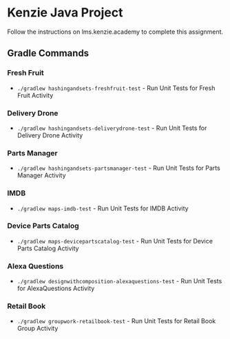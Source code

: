 # Kenzie Java Project

Follow the instructions on lms.kenzie.academy to complete this assignment.


## Gradle Commands

### Fresh Fruit

* `./gradlew hashingandsets-freshfruit-test` - Run Unit Tests for Fresh Fruit Activity

### Delivery Drone

* `./gradlew hashingandsets-deliverydrone-test` - Run Unit Tests for Delivery Drone Activity

### Parts Manager

* `./gradlew hashingandsets-partsmanager-test` - Run Unit Tests for Parts Manager Activity

### IMDB

* `./gradlew maps-imdb-test` - Run Unit Tests for IMDB Activity

### Device Parts Catalog 

*  `./gradlew maps-devicepartscatalog-test` - Run Unit Tests for Device Parts Catalog Activity



### Alexa Questions

* `./gradlew designwithcomposition-alexaquestions-test` - Run Unit Tests for AlexaQuestions Activity

### Retail Book

* `./gradlew groupwork-retailbook-test` - Run Unit Tests for Retail Book Group Activity
